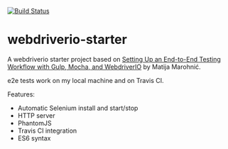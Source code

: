 [![Build Status](https://travis-ci.org/pmros/webdriverio-starter.svg?branch=master)](https://travis-ci.org/pmros/webdriverio-starter)

# webdriverio-starter
A webdriverio starter project based on [Setting Up an End-to-End Testing Workflow with Gulp, Mocha, and WebdriverIO](https://semaphoreci.com/community/tutorials/setting-up-an-end-to-end-testing-workflow-with-gulp-mocha-and-webdriverio) by Matija Marohnić.

e2e tests work on my local machine and on Travis CI.

Features:
- Automatic Selenium install and start/stop
- HTTP server
- PhantomJS
- Travis CI integration
- ES6 syntax
